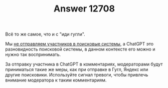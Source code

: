 ﻿---
title: "Answer 12708"
se.owner.user_id: 373567
se.owner.display_name: "aepot"
se.owner.link: "https://ru.meta.stackoverflow.com/users/373567/aepot"
se.answer_id: 12708
se.question_id: 12707
se.post_type: answer
se.is_accepted: True
---
<p>Всё то же самое, что и с &quot;иди гугли&quot;.</p>
<p>Мы <a href="https://ru.meta.stackoverflow.com/a/2166/373567">не отправляем участников в поисковые системы</a>, а ChatGPT это разновидность поисковой системы, в данном контексте его можно и нужно так воспринимать.</p>
<p>За отправку участника в ChatGPT в комментариях, модераторами будут приниматься такие же меры, как при отправке в Гугл, Яндекс или другие поисковики. Используйте сигнал тревоги, чтобы привлечь внимание модератора к таким комментариям.</p>
